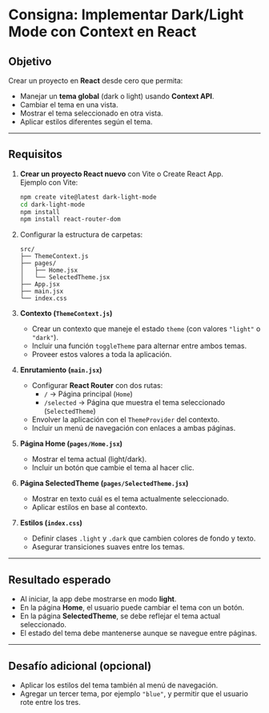 # Consigna: Implementar Dark/Light Mode con Context en React

## Objetivo
Crear un proyecto en **React** desde cero que permita:
- Manejar un **tema global** (dark o light) usando **Context API**.
- Cambiar el tema en una vista.
- Mostrar el tema seleccionado en otra vista.
- Aplicar estilos diferentes según el tema.

---

## Requisitos

1. **Crear un proyecto React nuevo** con Vite o Create React App.  
   Ejemplo con Vite:
   ```bash
   npm create vite@latest dark-light-mode
   cd dark-light-mode
   npm install
   npm install react-router-dom
   ```

2. Configurar la estructura de carpetas:
   ```
   src/
   ├── ThemeContext.js
   ├── pages/
   │   ├── Home.jsx
   │   └── SelectedTheme.jsx
   ├── App.jsx
   ├── main.jsx
   └── index.css
   ```

3. **Contexto (`ThemeContext.js`)**
   - Crear un contexto que maneje el estado `theme` (con valores `"light"` o `"dark"`).
   - Incluir una función `toggleTheme` para alternar entre ambos temas.
   - Proveer estos valores a toda la aplicación.

4. **Enrutamiento (`main.jsx`)**
   - Configurar **React Router** con dos rutas:
     - `/` → Página principal (`Home`)
     - `/selected` → Página que muestra el tema seleccionado (`SelectedTheme`)
   - Envolver la aplicación con el `ThemeProvider` del contexto.
   - Incluir un menú de navegación con enlaces a ambas páginas.

5. **Página Home (`pages/Home.jsx`)**
   - Mostrar el tema actual (light/dark).
   - Incluir un botón que cambie el tema al hacer clic.

6. **Página SelectedTheme (`pages/SelectedTheme.jsx`)**
   - Mostrar en texto cuál es el tema actualmente seleccionado.
   - Aplicar estilos en base al contexto.

7. **Estilos (`index.css`)**
   - Definir clases `.light` y `.dark` que cambien colores de fondo y texto.
   - Asegurar transiciones suaves entre los temas.

---

## Resultado esperado
- Al iniciar, la app debe mostrarse en modo **light**.
- En la página **Home**, el usuario puede cambiar el tema con un botón.
- En la página **SelectedTheme**, se debe reflejar el tema actual seleccionado.
- El estado del tema debe mantenerse aunque se navegue entre páginas.

---

## Desafío adicional (opcional)
- Aplicar los estilos del tema también al menú de navegación.
- Agregar un tercer tema, por ejemplo `"blue"`, y permitir que el usuario rote entre los tres.
